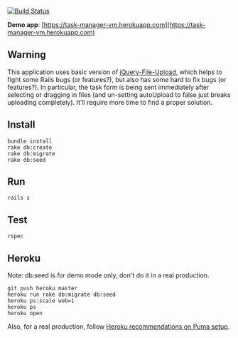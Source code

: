 [![Build Status](https://api.travis-ci.org/denispeplin/task_manager.png?branch=master)](http://travis-ci.org/denispeplin/task_manager)

**Demo app**: [https://task-manager-vm.herokuapp.com](https://task-manager-vm.herokuapp.com)

## Warning

This application uses basic version of
[jQuery-File-Upload](https://github.com/blueimp/jQuery-File-Upload), which helps
to fight some Rails bugs (or features?), but also has some hard to fix bugs
(or features?). In particular, the task form is being sent immediately after
selecting or dragging in files (and un-setting autoUpload to false just breaks
uploading completely). It'll require more time to find a proper solution.

## Install

```
bundle install
rake db:create
rake db:migrate
rake db:seed
```

## Run

```
rails s
```

## Test

```
rspec
```

## Heroku

Note: db:seed is for demo mode only, don't do it in a real production.

```
git push heroku master
heroku run rake db:migrate db:seed
heroku ps:scale web=1
heroku ps
heroku open
```

Also, for a real production, follow
[Heroku recommendations on Puma setup](https://devcenter.heroku.com/articles/deploying-rails-applications-with-the-puma-web-server).
